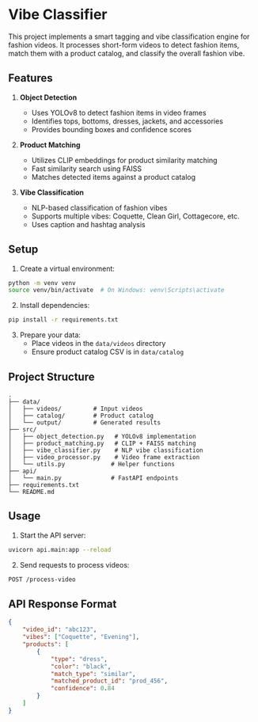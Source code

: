# Vibe Classifier

This project implements a smart tagging and vibe classification engine for fashion videos. It processes short-form videos to detect fashion items, match them with a product catalog, and classify the overall fashion vibe.

## Features

1. **Object Detection**
   - Uses YOLOv8 to detect fashion items in video frames
   - Identifies tops, bottoms, dresses, jackets, and accessories
   - Provides bounding boxes and confidence scores

2. **Product Matching**
   - Utilizes CLIP embeddings for product similarity matching
   - Fast similarity search using FAISS
   - Matches detected items against a product catalog

3. **Vibe Classification**
   - NLP-based classification of fashion vibes
   - Supports multiple vibes: Coquette, Clean Girl, Cottagecore, etc.
   - Uses caption and hashtag analysis

## Setup

1. Create a virtual environment:
```bash
python -m venv venv
source venv/bin/activate  # On Windows: venv\Scripts\activate
```

2. Install dependencies:
```bash
pip install -r requirements.txt
```

3. Prepare your data:
   - Place videos in the `data/videos` directory
   - Ensure product catalog CSV is in `data/catalog`

## Project Structure

```
.
├── data/
│   ├── videos/         # Input videos
│   ├── catalog/        # Product catalog
│   └── output/         # Generated results
├── src/
│   ├── object_detection.py   # YOLOv8 implementation
│   ├── product_matching.py   # CLIP + FAISS matching
│   ├── vibe_classifier.py    # NLP vibe classification
│   ├── video_processor.py    # Video frame extraction
│   └── utils.py             # Helper functions
├── api/
│   └── main.py              # FastAPI endpoints
├── requirements.txt
└── README.md
```

## Usage

1. Start the API server:
```bash
uvicorn api.main:app --reload
```

2. Send requests to process videos:
```bash
POST /process-video
```

## API Response Format

```json
{
    "video_id": "abc123",
    "vibes": ["Coquette", "Evening"],
    "products": [
        {
            "type": "dress",
            "color": "black",
            "match_type": "similar",
            "matched_product_id": "prod_456",
            "confidence": 0.84
        }
    ]
}
``` 
